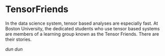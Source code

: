 # TensorFriends
In the data science system, tensor based analyses are especially fast. At Boston University, the dedicated students who use tensor based systems are members of a learning group known as the Tensor Friends. There are their stories.

*dun dun*
